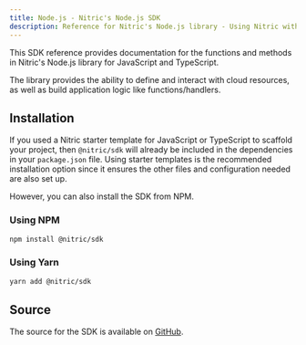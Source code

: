 ```yaml
---
title: Node.js - Nitric's Node.js SDK
description: Reference for Nitric's Node.js library - Using Nitric with JavaScript and TypeScript
---
```


This SDK reference provides documentation for the functions and methods in Nitric's Node.js library for JavaScript and TypeScript.

The library provides the ability to define and interact with cloud resources, as well as build application logic like functions/handlers.

## Installation

If you used a Nitric starter template for JavaScript or TypeScript to scaffold your project, then `@nitric/sdk` will already be included in the dependencies in your `package.json` file. Using starter templates is the recommended installation option since it ensures the other files and configuration needed are also set up.

However, you can also install the SDK from NPM.

### Using NPM

```bash
npm install @nitric/sdk
```

### Using Yarn

```bash
yarn add @nitric/sdk
```

## Source

The source for the SDK is available on [GitHub](https://github.com/nitrictech/node-sdk).
